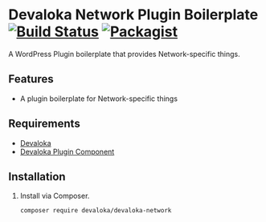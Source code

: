 # Devaloka Network Plugin Boilerplate [![Build Status](https://travis-ci.org/devaloka/devaloka-network.svg?branch=master)](https://travis-ci.org/devaloka/devaloka-network) [![Packagist](https://img.shields.io/packagist/v/devaloka/devaloka-network.svg)](https://packagist.org/packages/devaloka/devaloka-network)

A WordPress Plugin boilerplate that provides Network-specific things.

## Features

*   A plugin boilerplate for Network-specific things

## Requirements

*   [Devaloka](https://github.com/devaloka/devaloka)
*   [Devaloka Plugin Component](https://github.com/devaloka/devaloka-plugin)

## Installation

1.  Install via Composer.

    ```sh
    composer require devaloka/devaloka-network
    ```
